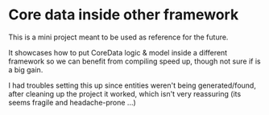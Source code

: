 #  Core data inside other framework

This is a mini project meant to be used as reference for the future.

It showcases how to put CoreData logic & model inside a different framework so we can benefit from compiling speed up, though not sure if is a big gain.

I had troubles setting this up since entities weren't being generated/found, after cleaning up the project it worked, which isn't very reassuring (its seems fragile and headache-prone ...)

